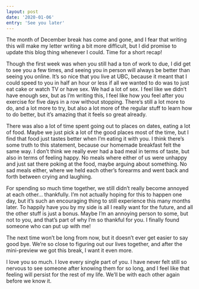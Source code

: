 ```yaml
---
layout: post
date: '2020-01-06'
entry: 'See you later'
---
```


The month of December break has come and gone, and I fear that writing this will make my letter writing a bit more difficult, but I did promise to update this blog thing whenever I could. Time for a short recap!

Though the first week was when you still had a ton of work to due, I did get to see you a few times, and seeing you in person will always be better than seeing you online. It’s so nice that you live at UBC, because it meant that I could speed to you in half an hour or less if all we wanted to do was to just eat cake or watch TV or have sex. We had a lot of sex. I feel like we didn’t have enough sex, but as I’m writing this, I feel like how you feel after you exercise for five days in a row without stopping. There’s still a lot more to do, and a lot more to try, but also a lot more of the regular stuff to learn how to do better, but it’s amazing that it feels so great already.

There was also a lot of time spent going out to places on dates, eating a lot of food. Maybe we just pick a lot of the good places most of the time, but I find that food just tastes better when I’m eating it with you. I think there’s some truth to this statement, because our homemade breakfast felt the same way. I don’t think we really ever had a bad meal in terms of taste, but also in terms of feeling happy. No meals where either of us were unhappy and just sat there poking at the food, maybe arguing about something. No sad meals either, where we held each other’s forearms and went back and forth between crying and laughing. 

For spending so much time together, we still didn’t really become annoyed at each other… thankfully. I’m not actually hoping for this to happen one day, but it’s such an encouraging thing to still experience this many months later. To happily have you by my side is all I really want for the future, and all the other stuff is just a bonus. Maybe I’m an annoying person to some, but not to you, and that’s part of why I’m so thankful for you. I finally found someone who can put up with me!

The next time won’t be long from now, but it doesn’t ever get easier to say good bye. We’re so close to figuring out our lives together, and after the mini-preview we got this break, I want it even more.

I love you so much. I love every single part of you. I have never felt still so nervous to see someone after knowing them for so long, and I feel like that feeling will persist for the rest of my life. We’ll be with each other again before we know it.